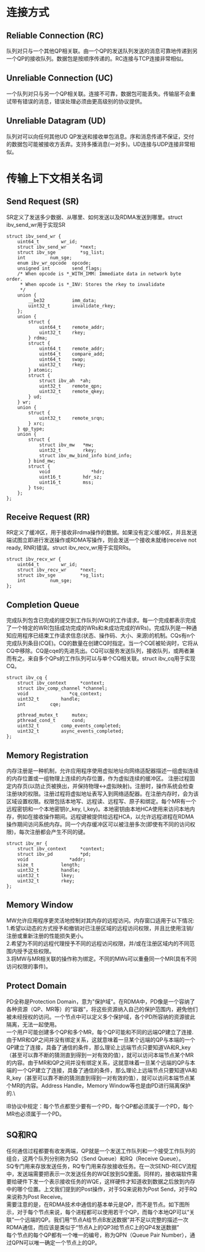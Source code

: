 # 连接方式
## Reliable Connection (RC)
队列对只与一个其他QP相关联。由一个QP的发送队列发送的消息可靠地传递到另一个QP的接收队列。数据包是按顺序传递的。RC连接与TCP连接非常相似。
## Unreliable Connection (UC)
一个队列对只与另一个QP相关联。连接不可靠，数据包可能丢失。传输层不会重试带有错误的消息，错误处理必须由更高级别的协议提供。
## Unreliable Datagram (UD)
队列对可以向任何其他UD QP发送和接收单包消息。序和消息传递不保证，交付的数据包可能被接收方丢弃。支持多播消息(一对多)。UD连接与UDP连接非常相似。

# 传输上下文相关名词
## Send Request (SR)
SR定义了发送多少数据、从哪里、如何发送以及RDMA发送到哪里。struct ibv_send_wr用于实现SR
```
struct ibv_send_wr {
	uint64_t		wr_id;
	struct ibv_send_wr     *next;
	struct ibv_sge	       *sg_list;
	int			num_sge;
	enum ibv_wr_opcode	opcode;
	unsigned int		send_flags;
	/* When opcode is *_WITH_IMM: Immediate data in network byte order.
	 * When opcode is *_INV: Stores the rkey to invalidate
	 */
	union {
		__be32			imm_data;
		uint32_t		invalidate_rkey;
	};
	union {
		struct {
			uint64_t	remote_addr;
			uint32_t	rkey;
		} rdma;
		struct {
			uint64_t	remote_addr;
			uint64_t	compare_add;
			uint64_t	swap;
			uint32_t	rkey;
		} atomic;
		struct {
			struct ibv_ah  *ah;
			uint32_t	remote_qpn;
			uint32_t	remote_qkey;
		} ud;
	} wr;
	union {
		struct {
			uint32_t    remote_srqn;
		} xrc;
	} qp_type;
	union {
		struct {
			struct ibv_mw	*mw;
			uint32_t		rkey;
			struct ibv_mw_bind_info	bind_info;
		} bind_mw;
		struct {
			void		       *hdr;
			uint16_t		hdr_sz;
			uint16_t		mss;
		} tso;
	};
};
```
## Receive Request (RR)
RR定义了缓冲区，用于接收非rdma操作的数据。如果没有定义缓冲区，并且发送端试图立即进行发送操作或RDMA写操作，则会发送一个接收未就绪(receive not ready, RNR)错误。struct ibv_recv_wr用于实现RRs。
```
struct ibv_recv_wr {
	uint64_t		wr_id;
	struct ibv_recv_wr     *next;
	struct ibv_sge	       *sg_list;
	int			num_sge;
};
```
## Completion Queue
完成队列包含已完成的提交到工作队列(WQ)的工作请求。每一个完成都表示完成了一个特定的WR(包括成功完成的WRs和未成功完成的WRs)。完成队列是一种通知应用程序已结束工作请求信息(状态、操作码、大小、来源)的机制。CQs有n个完成队列条目(CQE)。CQ的数量在创建CQ时指定。当一个CQE被轮询时，它将从CQ中移除。CQ是cqe的先进先出。CQ可以服务发送队列，接收队列，或两者兼而有之。来自多个QPs的工作队列可以与单个CQ相关联。struct ibv_cq用于实现CQ。
```
struct ibv_cq {
	struct ibv_context     *context;
	struct ibv_comp_channel *channel;
	void		       *cq_context;
	uint32_t		handle;
	int			cqe;

	pthread_mutex_t		mutex;
	pthread_cond_t		cond;
	uint32_t		comp_events_completed;
	uint32_t		async_events_completed;
};
```
## Memory Registration
内存注册是一种机制，允许应用程序使用虚拟地址向网络适配器描述一组虚拟连续的内存位置或一组物理上连续的内存位置，作为虚拟连续的缓冲区。
注册过程固定内存页(以防止页被换出，并保持物理<->虚拟映射)。注册时，操作系统会检查注册块的权限。注册过程将虚拟地址表写入到网络适配器。在注册内存时，会为该区域设置权限。权限包括本地写、远程读、远程写、原子和绑定。每个MR有一个远程密钥和一个本地密钥(r_key, l_key)。本地密钥由本地HCA使用来访问本地内存，例如在接收操作期间。远程键被提供给远程HCA，以允许远程进程在RDMA操作期间访问系统内存。同一个内存缓冲区可以被注册多次(即使有不同的访问权限)，每次注册都会产生不同的键。
```
struct ibv_mr {
	struct ibv_context     *context;
	struct ibv_pd	       *pd;
	void		       *addr;
	size_t			length;
	uint32_t		handle;
	uint32_t		lkey;
	uint32_t		rkey;
};
```
## Memory Window
MW允许应用程序更灵活地控制对其内存的远程访问。内存窗口适用于以下情况:\
1.希望以动态的方式授予和撤销对已注册区域的远程访问权限，并且比使用注销/注册或重新注册的性能损失更小。\
2.希望为不同的远程代理授予不同的远程访问权限，并/或在注册区域内的不同范围内授予这些权限。\
3.将MW与MR相关联的操作称为绑定。不同的MWs可以重叠同一个MR(具有不同访问权限的事件)。

## Protect Domain
PD全称是Protection Domain，意为"保护域"。在RDMA中，PD像是一个容纳了各种资源（QP、MR等）的“容器”，将这些资源纳入自己的保护范围内，避免他们被未经授权的访问。一个节点中可以定义多个保护域，各个PD所容纳的资源彼此隔离，无法一起使用。\
一个用户可能创建多个QP和多个MR，每个QP可能和不同的远端QP建立了连接. 由于MR和QP之间并没有绑定关系，这就意味着一旦某个远端的QP与本端的一个QP建立了连接，具备了通信的条件，那么理论上远端节点只要知道VA和R_key（甚至可以靠不断的猜测直到得到一对有效的值），就可以访问本端节点某个MR的内容。由于MR和QP之间并没有绑定关系，这就意味着一旦某个远端的QP与本端的一个QP建立了连接，具备了通信的条件，那么理论上远端节点只要知道VA和R_key（甚至可以靠不断的猜测直到得到一对有效的值），就可以访问本端节点某个MR的内容。Address Handle，Memory Window等也是由PD进行隔离保护的.\

IB协议中规定：每个节点都至少要有一个PD，每个QP都必须属于一个PD，每个MR也必须属于一个PD。

## SQ和RQ
任何通信过程都要有收发两端，QP就是一个发送工作队列和一个接受工作队列的组合，这两个队列分别称为SQ（Send Queue）和RQ（Receive Queue）。\
SQ专门用来存放发送任务，RQ专门用来存放接收任务。在一次SEND-RECV流程中，发送端需要把表示一次发送任务的WQE放到SQ里面。同样的，接收端软件需要给硬件下发一个表示接收任务的WQE，这样硬件才知道收到数据之后放到内存中的哪个位置。上文我们提到的Post操作，对于SQ来说称为Post Send，对于RQ来说称为Post Receive。\
需要注意的是，在RDMA技术中通信的基本单元是QP，而不是节点。如下图所示，对于每个节点来说，每个进程都可以使用若干个QP，而每个本地QP可以“关联”一个远端的QP。我们用“节点A给节点B发送数据”并不足以完整的描述一次RDMA通信，而应该是类似于“节点A上的QP3给节点C上的QP4发送数据”\
每个节点的每个QP都有一个唯一的编号，称为QPN（Queue Pair Number），通过QPN可以唯一确定一个节点上的QP。
##